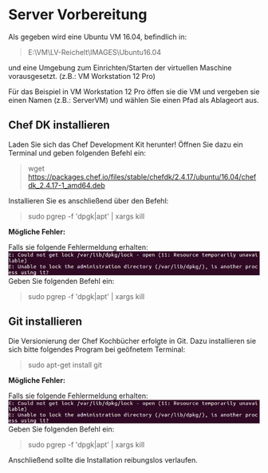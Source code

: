 # Server Vorbereitung
Als gegeben wird eine Ubuntu VM 16.04, befindlich in: 

> E:\VM\LV-Reichelt\IMAGES\Ubuntu16.04

und eine Umgebung zum Einrichten/Starten der virtuellen Maschine vorausgesetzt.
(z.B.: VM Workstation 12 Pro)

Für das Beispiel in VM Workstation 12 Pro öffen sie die VM und vergeben sie einen Namen (z.B.: ServerVM) und wählen Sie einen Pfad als Ablageort aus.

## Chef DK installieren

Laden Sie sich das Chef Development Kit herunter! Öffnen Sie dazu ein Terminal und geben folgenden Befehl ein:

> wget https://packages.chef.io/files/stable/chefdk/2.4.17/ubuntu/16.04/chefdk_2.4.17-1_amd64.deb

Installieren Sie es anschließend über den Befehl:

> sudo pgrep -f 'dpgk|apt' | xargs kill

**Mögliche Fehler:**

Falls sie folgende Fehlermeldung erhalten: 
![DPKG Lock](../img/dpkg_lock.png)
Geben Sie folgenden Befehl ein:
> sudo pgrep -f 'dpgk|apt' | xargs kill


## Git installieren

Die Versionierung der Chef Kochbücher erfolgte in Git. Dazu installieren sie sich bitte folgendes Program bei geöfnetem Terminal:

> sudo apt-get install git

**Mögliche Fehler:**

Falls sie folgende Fehlermeldung erhalten: 
![DPKG Lock](../img/dpkg_lock.png)
Geben Sie folgenden Befehl ein:

> sudo pgrep -f 'dpgk|apt' | xargs kill

Anschließend sollte die Installation reibungslos verlaufen.











